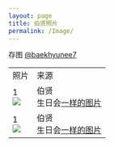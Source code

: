 ```yaml
---
layout: page
title: 伯贤照片
permalink: /Image/
---
```



存图 [@baekhyunee7](https://weibo.com/u/3694863325)



<font size=2>

<div class="row">
    <div class="span4">
        <table>
          <tr>
            <td>照片</td>
            <td>来源</td>
          </tr>
          <tr>
            <td style="vertical-align: middle">1<br><img src="https://github.com/ashincc777/ashincc777.github.io/assets/137311842/77288132-0f53-464f-b262-d8fac01bd26a" /></td>
            <td style="vertical-align: middle">伯贤<br>生日会<a href="https://github.com/ashincc777/ashincc777.github.io/assets/137311842/77288132-0f53-464f-b262—d8fac01bd26a">一样的图片</a></td>
          </tr> 
          <tr>
           <td style="vertical-align: middle">1<br><img src="https://github.com/ashincc777/ashincc777.github.io/assets/137311842/77288132-0f53-464f-b262-d8fac01bd26a" /></td>
           <td style="vertical-align: middle">伯贤<br>生日会<a href="https://github.com/ashincc777/ashincc777.github.io/assets/137311842/77288132-0f53-464f-b262—d8fac01bd26a">一样的图片</a></td>
          </tr>
        </table>
    </div>
</div>
</font>

